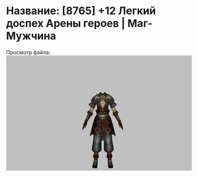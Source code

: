 # Название: [8765] +12 Легкий доспех Арены героев | Маг-Мужчина

Просмотр файла:
![p040031.png](p040031.png)